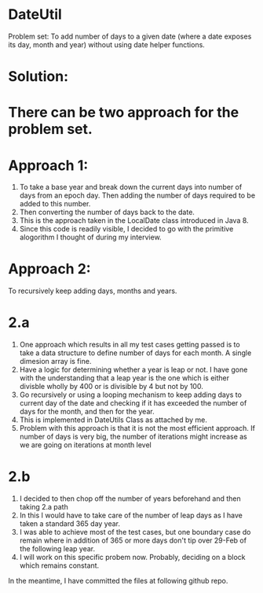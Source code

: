 # DateUtil
Problem set:  To add number of days to a given date (where a date exposes its day, month and year) without using date helper functions.

# Solution:

# There can be two approach for the problem set.

# Approach 1:
1. To take a base year and break down the current days into number of days from an epoch day. Then adding the number of days required to be added to this number.
2. Then converting the number of days back to the date.
3. This is the approach taken in the LocalDate class introduced in Java 8.
4. Since this code is readily visible, I decided to go with the primitive alogorithm I thought of during my interview.

# Approach 2:
To recursively keep adding days, months and years.

# 2.a
1. One approach which results in all my test cases getting passed is to take a data structure to define number of days for each month. A single dimesion array is fine.
2. Have a logic for determining whether a year is leap or not. I have gone with the understanding that a leap year is the one which is either divisble wholly by 400 or is divisible by 4 but not by 100.
3. Go recursively or using a looping mechanism to keep adding days to current day of the date and checking if it has exceeded the number of days for the month, and then for the year.
4. This is implemented in DateUtils Class as attached by me.
5. Problem with this approach is that it is not the most efficient approach. If number of days is very big, the number of iterations might increase as we are going on iterations at month level

# 2.b
1. I decided to then chop off the number of years  beforehand and then taking 2.a path
2. In this I would have to take care of the number of leap days as I have taken a standard 365 day year.
3. I was able to achieve most of the test cases, but one boundary case do remain where in addition of 365 or more days don't tip over 29-Feb of the following leap year.
4. I will work on this specific probem now. Probably, deciding on a block which remains constant.

In the meantime, I have committed the files at following github repo.






